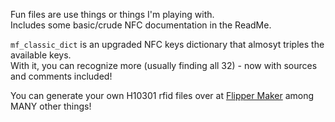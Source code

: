 Fun files are use things or things I'm playing with.<br>
Includes some basic/crude NFC documentation in the ReadMe.

`mf_classic_dict` is an upgraded NFC keys dictionary that almosyt triples the available keys.<br>
With it, you can recognize more (usually finding all 32) - now with sources and comments included!

You can generate your own H10301 rfid files over at [Flipper Maker](https://flippermaker.github.io/) among MANY other things!
